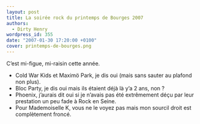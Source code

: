 ```yaml
---
layout: post
title: La soirée rock du printemps de Bourges 2007
authors:
  - Dirty Henry
wordpress_id: 355
date: "2007-01-30 17:20:00 +0100"
cover: printemps-de-bourges.png
---
```


C’est mi-figue, mi-raisin cette année.

- Cold War Kids et Maximö Park, je dis oui (mais sans sauter au plafond non
  plus).
- Bloc Party, je dis oui mais ils étaient déjà là y’a 2 ans, non ?
- Phoenix, j’aurais dit oui si je n’avais pas été extrêmement déçu par leur
  prestation un peu fade à Rock en Seine.
- Pour Mademoiselle K, vous ne le voyez pas mais mon sourcil droit est
  complètement froncé.
